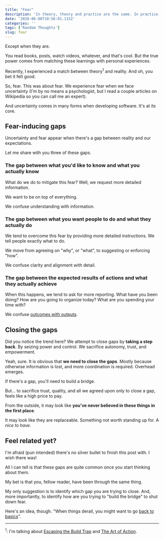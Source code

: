 ```yaml
---
title: "Fear"
description: 'In theory, theory and practice are the same. In practice, they are not.'
date: '2020-06-08T10:56:01.115Z'
categories: ''
tags: ['Random Thoughts']
slug: fear
---
```


Except when they are.

You read books, posts, watch videos, whatever, and that's cool. But the true power comes from matching these learnings with personal experiences.

Recently, I experienced a match between theory<sup>1</sup> and reality. And oh, you bet it felt good.

So, fear. This was about fear. We experience fear when we face uncertainty (I'm by no means a psychologist, but I read a couple articles on Wikipedia so you can call me an expert).

And uncertainty comes in many forms when developing software. It's at its core.

## Fear-inducing gaps

Uncertainty and fear appear when there's a gap between reality and our expectations.

Let me share with you three of these gaps.

### The gap between what you'd like to know and what you actually know

What do we do to mitigate this fear? Well, we request more detailed information.

We want to be on top of everything.

We confuse understanding with information.

### The gap between what you want people to do and what they actually do

We tend to overcome this fear by providing more detailed instructions. We tell people exactly what to do.

We move from agreeing on "why", or "what", to suggesting or enforcing "how".

We confuse clarity and alignment with detail.

### The gap between the expected results of actions and what they actually achieve

When this happens, we tend to ask for more reporting. What have you been doing? How are you going to organize today? What are you spending your time with?

We confuse [outcomes with outputs](https://afontcu.dev/ways-telling-problem-oriented/).

## Closing the gaps

Did you notice the trend here? We attempt to close gaps by **taking a step back**. By seizing power and control. We sacrifice autonomy, trust, and empowerment.

Yeah, sure. It is obvious that **we need to close the gaps**. Mostly because otherwise information is lost, and more coordination is required. Overhead emerges.

If there's a gap, you'll need to build a bridge.

But… to sacrifice trust, quality, and all we agreed upon only to close a gap, feels like a high price to pay.

From the outside, it may look like **you've never believed in these things in the first place**.

It may look like they are replaceable. Something not worth standing up for. A *nice to have*.

## Feel related yet?

I'm afraid (pun intended) there's no silver bullet to finish this post with. I wish there was!

All I can tell is that these gaps are quite common once you start thinking about them.

My bet is that you, fellow reader, have been through the same thing.

My only suggestion is to identify which gap you are trying to close. And, more importantly, to identify how are you trying to "build the bridge" to shut down fear.

Here's an idea, though. "When things derail, you might want to go [back to basics](https://afontcu.dev/back-to-basics/)".

---

<sup>1</sup>: I'm talking about [Escaping the Build Trap](https://melissaperri.com/book) and [The Art of Action](https://www.stephenbungay.com/Books).
